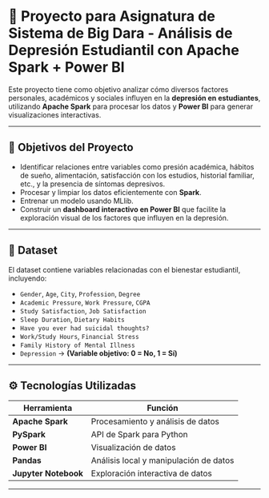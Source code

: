 # 🧠 Proyecto para Asignatura de Sistema de Big Dara - Análisis de Depresión Estudiantil con Apache Spark + Power BI

Este proyecto tiene como objetivo analizar cómo diversos factores personales, académicos y sociales influyen en la **depresión en estudiantes**, utilizando **Apache Spark** para procesar los datos y **Power BI** para generar visualizaciones interactivas.

---

## 📌 Objetivos del Proyecto

- Identificar relaciones entre variables como presión académica, hábitos de sueño, alimentación, satisfacción con los estudios, historial familiar, etc., y la presencia de síntomas depresivos.
- Procesar y limpiar los datos eficientemente con **Spark**.
- Entrenar un modelo usando MLlib.
- Construir un **dashboard interactivo en Power BI** que facilite la exploración visual de los factores que influyen en la depresión.

---

## 📁 Dataset

El dataset contiene variables relacionadas con el bienestar estudiantil, incluyendo:

- `Gender`, `Age`, `City`, `Profession`, `Degree`
- `Academic Pressure`, `Work Pressure`, `CGPA`
- `Study Satisfaction`, `Job Satisfaction`
- `Sleep Duration`, `Dietary Habits`
- `Have you ever had suicidal thoughts?`
- `Work/Study Hours`, `Financial Stress`
- `Family History of Mental Illness`
- `Depression` → **(Variable objetivo: 0 = No, 1 = Sí)**

---

## ⚙️ Tecnologías Utilizadas

| Herramienta     | Función                                      |
|-----------------|-----------------------------------------------|
| **Apache Spark** | Procesamiento y análisis de datos            |
| **PySpark**      | API de Spark para Python                     |
| **Power BI**     | Visualización de datos                       |
| **Pandas**       | Análisis local y manipulación de datos       |
| **Jupyter Notebook** | Exploración interactiva de datos        |

---
